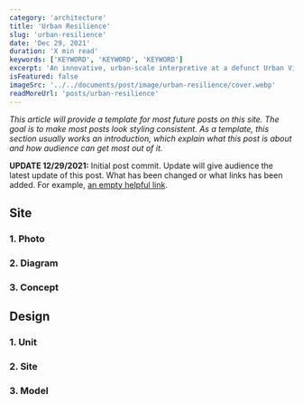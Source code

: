 ```yaml
---
category: 'architecture'
title: 'Urban Resilience'
slug: 'urban-resilience'
date: 'Dec 29, 2021'
duration: 'X min read'
keywords: ['KEYWORD', 'KEYWORD', 'KEYWORD']
excerpt: 'An innovative, urban-scale interpretive at a defunct Urban Village, also known as "Village in City" in developing countries. Investigate breathing new life into a pressing social issue. Portray a fresh, down-to-earth community life among high-density residential buildings'
isFeatured: false
imageSrc: '../../documents/post/image/urban-resilience/cover.webp'
readMoreUrl: 'posts/urban-resilience'
---
```


_This article will provide a template for most future posts on this site. The goal is to make most posts look styling consistent. As a template, this section usually works an introduction, which explain what this post is about and how audience can get most out of it._

**UPDATE 12/29/2021:** Initial post commit. Update will give audience the latest update of this post. What has been changed or what links has been added. For example, [an empty helpful link](https://www.example.com).

## Site

### 1. Photo

### 2. Diagram

### 3. Concept

## Design

### 1. Unit

### 2. Site

### 3. Model
